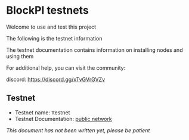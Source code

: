 # BlockPI testnets

Welcome to use and test this project

The following is the testnet information

The testnet documentation contains information on installing nodes and using them

For additional help, you can visit the community:

discord: https://discord.gg/xTvGVrGVZv


## Testnet
* Testnet name: πestnet
* Testnet Documentation: [public network](πestnet/public-testnet/README.md)


*This document has not been written yet, please be patient*
